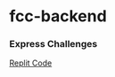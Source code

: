 # fcc-backend

### Express Challenges
[Replit Code](https://replit.com/@rumessa99/boilerplate-express#myApp.js)
